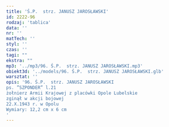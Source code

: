 ```yaml
---
title: 'Ś.P.  strz. JANUSZ JAROSŁAWSKI'
id: 2222-96
rodzaj: 'tablica'
data: ''
nr: ''
matTech: ''
styl: ''
czas: ''
tagi: ""
ekstra: ""
mp3: '../mp3/96. Ś.P.  strz. JANUSZ JAROSŁAWSKI.mp3'
obiekt3d: '../models/96. Ś.P.  strz. JANUSZ JAROSŁAWSKI.glb'
warsztat: ''
opis: '96. Ś.P.  strz. JANUSZ JAROSŁAWSKI
ps. ”SZPONDER” l.21
żołnierz Armii Krajowej z placówki Opole Lubelskie
zginął w akcji bojowej
22.X.1943 r. w Opolu
Wymiary: 12,2 cm x 6 cm
'
---
```


